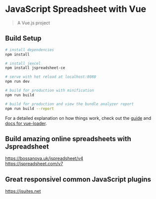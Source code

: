 # JavaScript Spreadsheet with Vue

> A Vue.js project

## Build Setup

``` bash
# install dependencies
npm install

# install jexcel
npm install jspreadsheet-ce

# serve with hot reload at localhost:8080
npm run dev

# build for production with minification
npm run build

# build for production and view the bundle analyzer report
npm run build --report
```

For a detailed explanation on how things work, check out the [guide](http://vuejs-templates.github.io/webpack/) and [docs for vue-loader](http://vuejs.github.io/vue-loader).

## Build amazing online spreadsheets with Jspreadsheet
https://bossanova.uk/jspreadsheet/v4<br>
https://jspreadsheet.com/v7

## Great responsivel common JavaScript plugins
https://jsuites.net
